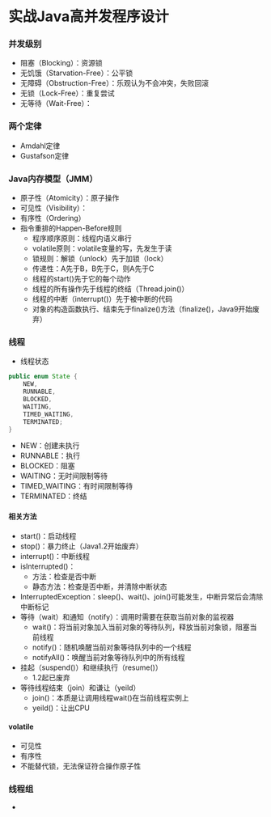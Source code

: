 # 实战Java高并发程序设计

### 并发级别

- 阻塞（Blocking）：资源锁
- 无饥饿（Starvation-Free）：公平锁
- 无障碍（Obstruction-Free）：乐观认为不会冲突，失败回滚
- 无锁（Lock-Free）：重复尝试
- 无等待（Wait-Free）：

### 两个定律

- Amdahl定律
- Gustafson定律

### Java内存模型（JMM）

- 原子性（Atomicity）：原子操作
- 可见性（Visibility）：
- 有序性（Ordering）
- 指令重排的Happen-Before规则
  - 程序顺序原则：线程内语义串行
  - volatile原则：volatile变量的写，先发生于读
  - 锁规则：解锁（unlock）先于加锁（lock）
  - 传递性：A先于B，B先于C，则A先于C
  - 线程的start()先于它的每个动作
  - 线程的所有操作先于线程的终结（Thread.join()）
  - 线程的中断（interrupt()）先于被中断的代码
  - 对象的构造函数执行、结束先于finalize()方法（finalize()，Java9开始废弃）

### 线程

- 线程状态

```Java
public enum State {
    NEW,
    RUNNABLE,
    BLOCKED,
    WAITING,
    TIMED_WAITING,
    TERMINATED;
}
```

- NEW：创建未执行
- RUNNABLE：执行
- BLOCKED：阻塞
- WAITING：无时间限制等待
- TIMED_WAITING：有时间限制等待
- TERMINATED：终结

#### 相关方法

- start()：启动线程
- stop()：暴力终止（Java1.2开始废弃）
- interrupt()：中断线程
- isInterrupted()：
  - 方法：检查是否中断
  - 静态方法：检查是否中断，并清除中断状态
- InterruptedException：sleep()、wait()、join()可能发生，中断异常后会清除中断标记
- 等待（wait）和通知（notify）：调用时需要在获取当前对象的监视器
  - wait()：将当前对象加入当前对象的等待队列，释放当前对象锁，阻塞当前线程
  - notify()：随机唤醒当前对象等待队列中的一个线程
  - notifyAll()：唤醒当前对象等待队列中的所有线程
- 挂起（suspend()）和继续执行（resume()）
  - 1.2起已废弃
- 等待线程结束（join）和谦让（yeild）
  - join()：本质是让调用线程wait()在当前线程实例上
  - yeild()：让出CPU

#### volatile

- 可见性
- 有序性
- 不能替代锁，无法保证符合操作原子性

### 线程组

- ​
